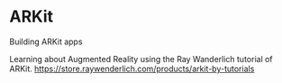 # ARKit
Building ARKit apps

Learning about Augmented Reality using the Ray Wanderlich tutorial of ARKit. 
https://store.raywenderlich.com/products/arkit-by-tutorials
